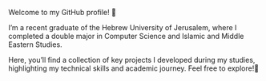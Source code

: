 Welcome to my GitHub profile! 🌟

I’m a recent graduate of the Hebrew University of Jerusalem, where I completed a double major in Computer Science and Islamic and Middle Eastern Studies.

Here, you’ll find a collection of key projects I developed during my studies, highlighting my technical skills and academic journey. Feel free to explore!🤗
